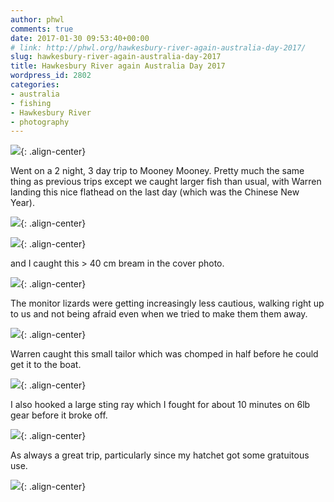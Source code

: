 ```yaml
---
author: phwl
comments: true
date: 2017-01-30 09:53:40+00:00
# link: http://phwl.org/hawkesbury-river-again-australia-day-2017/
slug: hawkesbury-river-again-australia-day-2017
title: Hawkesbury River again Australia Day 2017
wordpress_id: 2802
categories:
- australia
- fishing
- Hawkesbury River
- photography
---
```


![](/assets/images/2017/01/IMG_5383.jpg){: .align-center}

<!-- more -->

Went on a 2 night, 3 day trip to Mooney Mooney. Pretty much the same thing as previous trips except we caught larger fish than usual, with Warren landing this nice flathead on the last day (which was the Chinese New Year).

![](/assets/images/2017/01/IMG_5393.jpg){: .align-center}

![](/assets/images/2017/01/IMG_5396.jpg){: .align-center}

and I caught this > 40 cm bream in the cover photo.

![](/assets/images/2017/01/IMG_5387.jpg){: .align-center}

The monitor lizards were getting increasingly less cautious, walking right up to us and not being afraid even when we tried to make them them away.

![](/assets/images/2017/01/IMG_5402.jpg){: .align-center}

Warren caught this small tailor which was chomped in half before he could get it to the boat.

![](/assets/images/2017/01/IMG_5400.jpg){: .align-center}

I also hooked a large sting ray which I fought for about 10 minutes on 6lb gear before it broke off.

![](/assets/images/2017/01/IMG_5374.jpg){: .align-center}

As always a great trip, particularly since my hatchet got some gratuitous use.

![](/assets/images/2017/01/IMG_5375.jpg){: .align-center}


